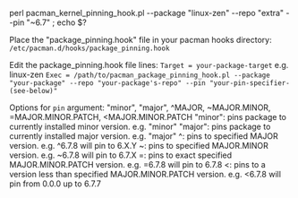 perl pacman_kernel_pinning_hook.pl --package "linux-zen" --repo "extra" --pin "~6.7" ; echo $?

Place the "package_pinning.hook" file in your pacman hooks directory:
    `/etc/pacman.d/hooks/package_pinning.hook`

Edit the package_pinning.hook file lines:
    `Target = your-package-target` e.g. linux-zen
    `Exec = /path/to/pacman_package_pinning_hook.pl --package "your-package" --repo "your-package's-repo" --pin "your-pin-specifier-(see-below)"`

Options for `pin` argument:
    "minor", "major", ^MAJOR, ~MAJOR.MINOR, =MAJOR.MINOR.PATCH, <MAJOR.MINOR.PATCH
    "minor": pins package to currently installed minor version. e.g. "minor"
    "major": pins package to currently installed major version. e.g. "major"
    ^: pins to specified MAJOR version. e.g. ^6.7.8 will pin to 6.X.Y
    ~: pins to specified MAJOR.MINOR version. e.g. ~6.7.8 will pin to 6.7.X
    =: pins to exact specified MAJOR.MINOR.PATCH version. e.g. =6.7.8 will pin to 6.7.8
    <: pins to a version less than specified MAJOR.MINOR.PATCH version. e.g. <6.7.8 will pin from 0.0.0 up to 6.7.7
